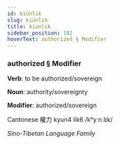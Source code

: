 ```yaml
---
id: kiünlık
slug: kiünlık
title: kiünlık
sidebar_position: 182
hoverText: authorized § Modifier
---
```


### authorized § Modifier

**Verb**: to be authorized/sovereign

**Noun**: authority/sovereignty

**Modifier**: authorized/sovereign

Cantonese 權力 kyun4 lik6 /kʰyːn.lɪk/

*Sino-Tibetan Language Family*